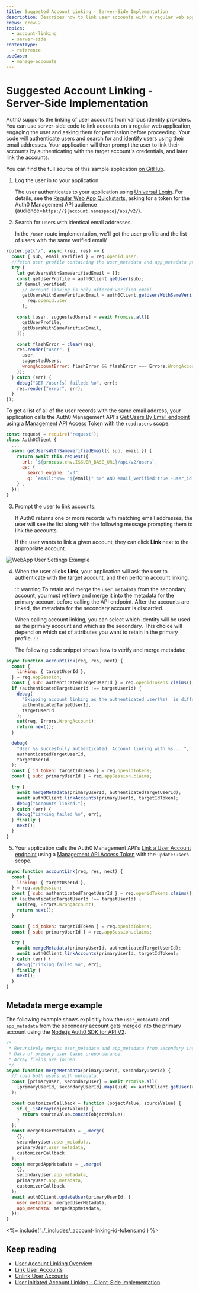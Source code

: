 ```yaml
---
title: Suggested Account Linking - Server-Side Implementation
description: Describes how to link user accounts with a regular web app using server-side code using a sample scenario.
crews: crew-2
topics:
  - account-linking
  - server-side
contentType:
  - reference
useCase:
  - manage-accounts
---
```


# Suggested Account Linking - Server-Side Implementation

Auth0 supports the linking of user accounts from various identity providers. You can use server-side code to link accounts on a regular web application, engaging the user and asking them for permission before proceeding. Your code will authenticate users and search for and identify users using their email addresses. Your application will then prompt the user to link their accounts by authenticating with the target account's credentials, and later link the accounts.

You can find the full source of this sample application [on GitHub](https://github.com/auth0-samples/auth0-link-accounts-sample/tree/master/RegularWebApp).

1. Log the user in to your application.

    The user authenticates to your application using [Universal Login](/universal-login). For details, see the [Regular Web App Quickstarts](/quickstart/webapp), asking for a token for the Auth0 Management API audience (audience=`https://${account.namespace}/api/v2/`).

2. Search for users with identical email addresses.

    In the `/user` route implementation, we'll get the user profile and the list of users with the same verified email/

```js
router.get("/", async (req, res) => {
  const { sub, email_verified } = req.openid.user;
  //fetch user profile containing the user_metadata and app_metadata properties
  try {
    let getUsersWithSameVerifiedEmail = [];
    const getUserProfile = auth0Client.getUser(sub);
    if (email_verified)
      // account linking is only offered verified email
      getUsersWithSameVerifiedEmail = auth0Client.getUsersWithSameVerifiedEmail(
        req.openid.user
      );

    const [user, suggestedUsers] = await Promise.all([
      getUserProfile,
      getUsersWithSameVerifiedEmail,
    ]);

    const flashError = clear(req);
    res.render("user", {
      user,
      suggestedUsers,
      wrongAccountError: flashError && flashError === Errors.WrongAccount,
    });
  } catch (err) {
    debug("GET /user[s] failed: %o", err);
    res.render("error", err);
  }
});
```

  To get a list of all of the user records with the same email address, your application calls the Auth0 Management API's [Get Users By Email endpoint](/api/v2#!/users-by-email/) using a [Management API Access Token](/api/management/v2/tokens) with the `read:users` scope.

  ```js
  const request = require('request');
  class Auth0Client {
    ...
    async getUsersWithSameVerifiedEmail({ sub, email }) {
      return await this.request({
        url: `${process.env.ISSUER_BASE_URL}/api/v2/users`,
        qs: {
          search_engine: "v3",
          q: `email:"<%= "${email}" %>" AND email_verified:true -user_id:"<%= "${sub}" %>"`,
      } ,
    });
  }
  ```

3. Prompt the user to link accounts. 

    If Auth0 returns one or more records with matching email addresses, the user will see the list along with the following message prompting them to link the accounts.

    If the user wants to link a given account, they can click **Link** next to the appropriate account.

![WebApp User Settings Example](/media/articles/link-accounts/account-linking-webapp-small.png)

4. When the user clicks **Link**, your application will ask the user to authenticate with the target account, and then perform account linking. 

    ::: warning
    To retain and merge the `user_metadata` from the secondary account, you must retrieve and merge it into the metadata for the primary account before calling the API endpoint. After the accounts are linked, the metadata for the secondary account is discarded. 
    
    When calling account linking, you can select which identity will be used as the primary account and which as the secondary. This choice will depend on which set of attributes you want to retain in the primary profile.
    :::

    The following code snippet shows how to verify and merge metadata:

  ```js
  async function accountLink(req, res, next) {
    const {
      linking: { targetUserId },
    } = req.appSession;
    const { sub: authenticatedTargetUserId } = req.openidTokens.claims();
    if (authenticatedTargetUserId !== targetUserId) {
      debug(
        "Skipping account linking as the authenticated user(%s)  is different than target linking user (%s)",
        authenticatedTargetUserId,
        targetUserId
      );
      set(req, Errors.WrongAccount);
      return next();
    }

    debug(
      "User %s succesfully authenticated. Account linking with %s... ",
      authenticatedTargetUserId,
      targetUserId
    );
    const { id_token: targetIdToken } = req.openidTokens;
    const { sub: primaryUserId } = req.appSession.claims;

    try {
      await mergeMetadata(primaryUserId, authenticatedTargetUserId);
      await auth0Client.linkAccounts(primaryUserId, targetIdToken);
      debug("Accounts linked.");
    } catch (err) {
      debug("Linking failed %o", err);
    } finally {
      next();
    }
  }
  ```

5. Your application calls the Auth0 Management API's [Link a User Account endpoint](/api/v2#!/Users/post_identities) using a [Management API Access Token](/api/management/v2/tokens) with the `update:users` scope.

```js
async function accountLink(req, res, next) {
  const {
    linking: { targetUserId },
  } = req.appSession;
  const { sub: authenticatedTargetUserId } = req.openidTokens.claims();
  if (authenticatedTargetUserId !== targetUserId) {
    set(req, Errors.WrongAccount);
    return next();
  }

  const { id_token: targetIdToken } = req.openidTokens;
  const { sub: primaryUserId } = req.appSession.claims;

  try {
    await mergeMetadata(primaryUserId, authenticatedTargetUserId);
    await auth0Client.linkAccounts(primaryUserId, targetIdToken);
  } catch (err) {
    debug("Linking failed %o", err);
  } finally {
    next();
  }
}
```

## Metadata merge example

The following example shows explicitly how the `user_metadata` and `app_metadata` from the secondary account gets merged into the primary account using the [Node.js Auth0 SDK for API V2](https://github.com/auth0/node-auth0/tree/v2).

```js
/*
 * Recursively merges user_metadata and app_metadata from secondary into primary user.
 * Data of primary user takes preponderance.
 * Array fields are joined.
 */
async function mergeMetadata(primaryUserId, secondaryUserId) {
  // load both users with metedata.
  const [primaryUser, secondaryUser] = await Promise.all(
    [primaryUserId, secondaryUserId].map((uid) => auth0Client.getUser(uid))
  );

  const customizerCallback = function (objectValue, sourceValue) {
    if (_.isArray(objectValue)) {
      return sourceValue.concat(objectValue);
    }
  };
  const mergedUserMetadata = _.merge(
    {},
    secondaryUser.user_metadata,
    primaryUser.user_metadata,
    customizerCallback
  );
  const mergedAppMetadata = _.merge(
    {},
    secondaryUser.app_metadata,
    primaryUser.app_metadata,
    customizerCallback
  );
  await auth0Client.updateUser(primaryUserId, {
    user_metadata: mergedUserMetadata,
    app_metadata: mergedAppMetadata,
  });
}
```

<%= include('../_includes/_account-linking-id-tokens.md') %>

## Keep reading

* [User Account Linking Overview](/users/concepts/overview-user-account-linking)
* [Link User Accounts](/users/guides/link-user-accounts)
* [Unlink User Accounts](/users/guides/unlink-user-accounts)
* [User Initiated Account Linking - Client-Side Implementation](/users/references/link-accounts-client-side-scenario)
